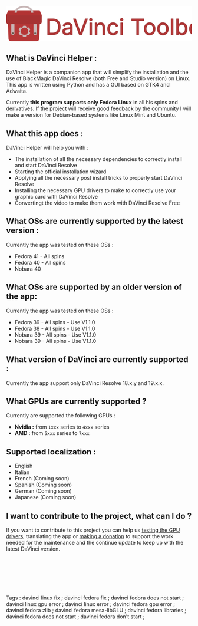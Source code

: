 <p align="center">
  <img src="/screenshot/git_hub_thumbnail.svg" alt="Thumbnail" width="600"/>
</p>

## What is DaVinci Helper :
DaVinci Helper is a companion app that will simplify the installation and the use of BlackMagic DaVinci Resolve (both Free and Studio version) on Linux. This app is written using Python and has a GUI based on GTK4 and Adwaita. 

Currently **this program supports only Fedora Linux** in all his spins and derivatives. If the project will receive good feedback by the community I will make a version for Debian-based systems like Linux Mint and Ubuntu.

## What this app does :
DaVinci Helper will help you with :
- The installation of all the necessary dependencies to correctly install and start DaVinci Resolve
- Starting the official installation wizard
- Applying all the necessary post install tricks to properly start DaVinci Resolve
- Installing the necessary GPU drivers to make to correctly use your graphic card with DaVinci Resolve
- Convertingt the video to make them work with DaVinci Resolve Free

## What OSs are currently supported by the latest version :
Currently the app was tested on these OSs :
- Fedora 41 - All spins
- Fedora 40 - All spins
- Nobara 40

## What OSs are supported by an older version of the app:
Currently the app was tested on these OSs :
- Fedora 39 - All spins - Use V1.1.0
- Fedora 38 - All spins - Use V1.1.0
- Nobara 39 - All spins - Use V1.1.0
- Nobara 39 - All spins - Use V1.1.0

## What version of DaVinci are currently supported :
Currently the app support only DaVinci Resolve 18.x.y and 19.x.x.

## What GPUs are currently supported ?
Currently are supported the following GPUs :
- **Nvidia :** from `1xxx` series to `4xxx` series
- **AMD :** from `5xxx` series to `7xxx`

 ## Supported localization :
 - English
 - Italian
 - French (Coming soon)
 - Spanish (Coming soon)
 - German (Coming soon)
 - Japanese (Coming soon)

## I want to contribute to the project, what can I do ?
If you want to contribute to this project you can help us [testing the GPU drivers](https://github.com/H3rz3n/davinci-helper/discussions), translating the app or [making a donation](https://www.paypal.com/donate/?hosted_button_id=CPCG2RFAV82T8) to support the work needed for the maintenance and the continue update to keep up with the latest DaVinci version.




























<br><br><br><br><br><br>Tags : davinci linux fix ; davinci fedora fix ; davinci fedora does not start ; davinci linux gpu error ; davinci linux error ; davinci fedora gpu error ; davinci fedora zlib ; davinci fedora mesa-libGLU ; davinci fedora libraries ; davinci fedora does not start ; davinci fedora don't start ;



